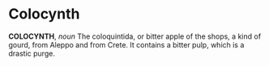# Colocynth

**COLOCYNTH**, _noun_ The coloquintida, or bitter apple of the shops, a kind of gourd, from Aleppo and from Crete. It contains a bitter pulp, which is a drastic purge.